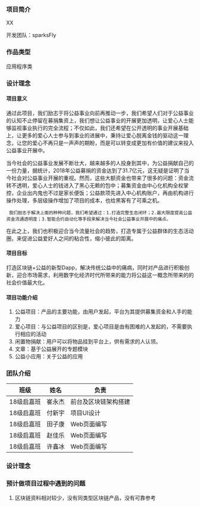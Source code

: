 ### 项目简介

XX

开发团队：sparksFly



### 作品类型

应用程序类



### 设计理念

#### 项目意义

​	通过此项目，我们励志于将公益事业向前再推动一步，我们希望人们对于公益事业的认知不止停留在募捐集资上，我们想让公益事业的开展更加透明，让爱心人士能够监视事业执行的完全流程；不仅如此，我们还希望在公开透明的事业开展基础上，让更多的爱心人士参与到事业的进展中，秉持让爱心脱离金钱的驱动这一理念，让您的爱心不再只是一声声的期盼，而是可以转变成更加有价值的建议来投入公益事业开展中。

​	当今社会的公益事业发展不断壮大，越来越多的人投身到其中，为公益捐献自己的一份力量，据统计，2018年公益募捐的资金达到了31.7亿元，这无疑是证明了当今社会对公益事业开展的重视。然而，这些大额资金也带来了很多的问题：资金流转不透明，爱心人士的钱进入了黑心无赖的包中；募集资金由中心化机构全权掌控，企业出内鬼也不过是家长便饭；公益款项先进入中心机构账户，再由机构进行操作处理，多层级操作增加了项目的成本，也给黑客有了可乘之机。

 	 我们励志于解决上面的种种问题，我们希望通过：1.打造完整生态闭环；2.最大限度提高公益资金流通透明度；3.智能合约自动化等手段来解决当今社会公益事业开展中的痛点。

​	在此之上，我们也积极迎合当今流量社会的趋势，打造专属于公益群体的生态活动圈，来促进公益爱好人之间的粘合性，缩小彼此的距离。



#### 项目目标

​	打造区块链+公益的新型Dapp，解决传统公益中的痛病，同时对产品进行积极创新，迎合市场需求，利用数字化经济时代所带来的能力将公益这一概念所带来的的社会价值最大化。



#### 项目功能介绍

1. 公益项目：产品的主要功能，由用户发起，平台为其提供募集资金和人手的能力
2. 爱心项目：与公益项目的区别是，爱心项目是由有困难的人发起的，不需要执行相应的活动
3. 闲置物捐献：用户可以将物品挂到平台上，供有需求的人认领。
4. 文章：基于公益展开的专题模块
5. 公益小应用：关于公益的应用



### 团队介绍

| 班级       | 姓名   | 负责                 |
| ---------- | ------ | -------------------- |
| 18级启嘉班 | 崔永杰 | 前台及区块链架构搭建 |
| 18级启嘉班 | 付新宇 | 项目UI设计           |
| 18级启嘉班 | 田子康 | Web页面编写          |
| 18级启嘉班 | 赵佳乐 | Web页面编写          |
| 18级启嘉班 | 许鑫冰 | Web页面编写          |



### 设计理念





### 预计做项⽬过程中遇到的问题

1. 区块链资料相对较少，没有同类型区块链产品，没有可靠参考